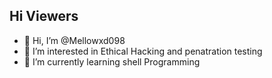 ## Hi Viewers 
- 👋 Hi, I’m @Mellowxd098
- 👀 I’m interested in Ethical Hacking and penatration testing
- 🌱 I’m currently learning shell Programming



<!---
Mellowxd098/Mellowxd098 is a ✨ special ✨ repository because its `README.md` (this file) appears on your GitHub profile.
You can click the Preview link to take a look at your changes.
--->
